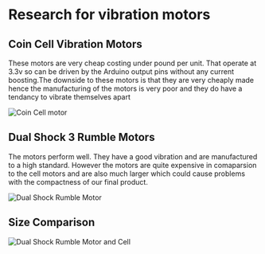# Research for vibration motors

## Coin Cell Vibration Motors

These motors are very cheap costing under pound per unit. That operate at 3.3v so can be driven by the Arduino output pins without any
current boosting.The downside to these motors is that they are very cheaply made hence the manufacturing of the motors is very poor and 
they do have a tendancy to vibrate themselves apart

![Coin Cell motor]()


## Dual Shock 3 Rumble Motors

The motors perform well. They have a good vibration and are manufactured to a high standard. However the motors are quite expensive in 
comaparsion to the cell motors and are also much larger which could cause problems with the compactness of our final product.

![Dual Shock Rumble Motor]()


## Size Comparison 

![Dual Shock Rumble Motor and Cell]()
